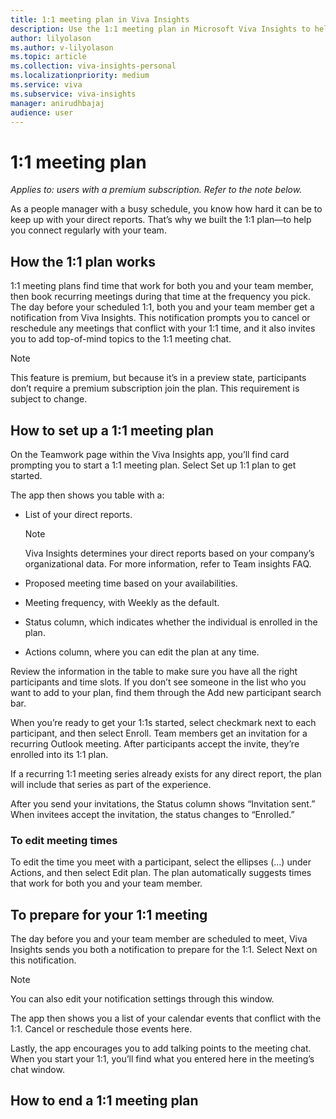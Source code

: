 ```yaml
---
title: 1:1 meeting plan in Viva Insights
description: Use the 1:1 meeting plan in Microsoft Viva Insights to help you connect with your direct reports
author: lilyolason
ms.author: v-lilyolason
ms.topic: article
ms.collection: viva-insights-personal
ms.localizationpriority: medium 
ms.service: viva
ms.subservice: viva-insights
manager: anirudhbajaj
audience: user
---
```


# 1:1 meeting plan

*Applies to: users with a premium subscription. Refer to the note below.*

As a people manager with a busy schedule, you know how hard it can be to keep up with your direct reports. That’s why we built the 1:1 plan—to help you connect regularly with your team.

## How the 1:1 plan works

1:1 meeting plans find time that work for both you and your team member, then book recurring meetings during that time at the frequency you pick. The day before your scheduled 1:1, both you and your team member get a notification from Viva Insights. This notification prompts you to cancel or reschedule any meetings that conflict with your 1:1 time, and it also invites you to add top-of-mind topics to the 1:1 meeting chat.

>[!Note]
>This feature is premium, but because it’s in a preview state, participants don’t require a premium subscription join the plan. This requirement is subject to change. 

## How to set up a 1:1 meeting plan

On the Teamwork page within the Viva Insights app, you’ll find card prompting you to start a 1:1 meeting plan. Select Set up 1:1 plan to get started.
 
The app then shows you table with a:

* List of your direct reports.

    >[!Note]
    Viva Insights determines your direct reports based on your company’s organizational data. For more information, refer to Team insights FAQ.

* Proposed meeting time based on your availabilities.
* Meeting frequency, with Weekly as the default.
* Status column, which indicates whether the individual is enrolled in the plan.
* Actions column, where you can edit the plan at any time.

Review the information in the table to make sure you have all the right participants and time slots. If you don’t see someone in the list who you want to add to your plan, find them through the Add new participant search bar.

When you’re ready to get your 1:1s started, select checkmark next to each participant, and then select Enroll. Team members get an invitation for a recurring Outlook meeting. After participants accept the invite, they’re enrolled into its 1:1 plan.

If a recurring 1:1 meeting series already exists for any direct report, the plan will include that series as part of the experience.
 
After you send your invitations, the Status column shows “Invitation sent.” When invitees accept the invitation, the status changes to “Enrolled.”
 
### To edit meeting times

To edit the time you meet with a participant, select the ellipses (…) under Actions, and then select Edit plan. The plan automatically suggests times that work for both you and your team member. 
 
## To prepare for your 1:1 meeting

The day before you and your team member are scheduled to meet, Viva Insights sends you both a notification to prepare for the 1:1. Select Next on this notification.

>[!Note]
>You can also edit your notification settings through this window. 

The app then shows you a list of your calendar events that conflict with the 1:1. Cancel or reschedule those events here.
  
Lastly, the app encourages you to add talking points to the meeting chat. When you start your 1:1, you’ll find what you entered here in the meeting’s chat window.

## How to end a 1:1 meeting plan
